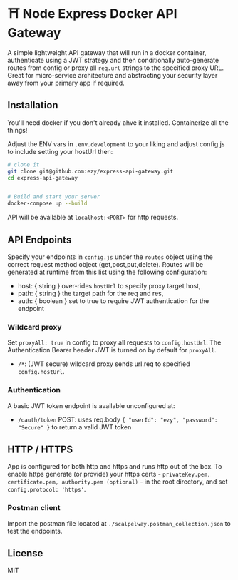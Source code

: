 # ⛩️ Node Express Docker API Gateway

A simple lightweight API gateway that will run in a docker container, authenticate using a JWT strategy and then conditionally auto-generate routes from config or proxy all `req.url` strings to the specified proxy URL. Great for micro-service architecture and abstracting your security layer away from your primary app if required.

## Installation

You'll need docker if you don't already ahve it installed. Containerize all the things!

Adjust the ENV vars in `.env.development` to your liking and adjust config.js to include setting your hostUrl then:

```sh
# clone it
git clone git@github.com:ezy/express-api-gateway.git
cd express-api-gateway


# Build and start your server
docker-compose up --build

```
API will be available at `localhost:<PORT>` for http requests.

## API Endpoints

Specify your endpoints in `config.js` under the `routes` object using the correct request method object (get,post,put,delete). Routes will be generated at runtime from this list using the following configuration:

- host: { string } over-rides `hostUrl` to specify proxy target host,
- path: { string } the target path for the req and res,
- auth: { boolean } set to true to require JWT authentication for the endpoint

### Wildcard proxy

Set `proxyAll: true` in config to proxy all requests to `config.hostUrl`. The Authentication Bearer header JWT is turned on by default for `proxyAll`.

- `/*`: (JWT secure) wildcard proxy sends url.req to specified `config.hostUrl`.

### Authentication

A basic JWT token endpoint is available unconfigured at:

- `/oauth/token` POST: uses req.body `{ "userId": "ezy", "password": "Secure" }` to return a valid JWT token

## HTTP / HTTPS

App is configured for both http and https and runs http out of the box. To enable https generate (or provide) your https certs - `privateKey.pem, certificate.pem, authority.pem (optional)` - in the root directory, and set `config.protocol: 'https'`.

### Postman client

Import the postman file located at `./scalpelway.postman_collection.json` to test the endpoints.

## License

MIT
